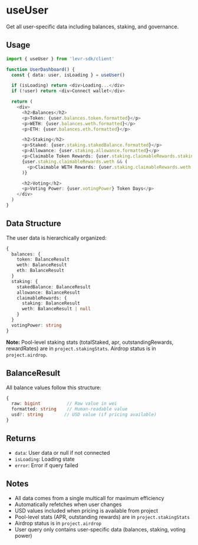 # useUser

Get all user-specific data including balances, staking, and governance.

## Usage

```typescript
import { useUser } from 'levr-sdk/client'

function UserDashboard() {
  const { data: user, isLoading } = useUser()

  if (isLoading) return <div>Loading...</div>
  if (!user) return <div>Connect wallet</div>

  return (
    <div>
      <h2>Balances</h2>
      <p>Token: {user.balances.token.formatted}</p>
      <p>WETH: {user.balances.weth.formatted}</p>
      <p>ETH: {user.balances.eth.formatted}</p>

      <h2>Staking</h2>
      <p>Staked: {user.staking.stakedBalance.formatted}</p>
      <p>Allowance: {user.staking.allowance.formatted}</p>
      <p>Claimable Token Rewards: {user.staking.claimableRewards.staking.formatted}</p>
      {user.staking.claimableRewards.weth && (
        <p>Claimable WETH Rewards: {user.staking.claimableRewards.weth.formatted}</p>
      )}

      <h2>Voting</h2>
      <p>Voting Power: {user.votingPower} Token Days</p>
    </div>
  )
}
```

## Data Structure

The user data is hierarchically organized:

```typescript
{
  balances: {
    token: BalanceResult
    weth: BalanceResult
    eth: BalanceResult
  }
  staking: {
    stakedBalance: BalanceResult
    allowance: BalanceResult
    claimableRewards: {
      staking: BalanceResult
      weth: BalanceResult | null
    }
  }
  votingPower: string
}
```

**Note:** Pool-level staking stats (totalStaked, apr, outstandingRewards, rewardRates) are in `project.stakingStats`. Airdrop status is in `project.airdrop`.

## BalanceResult

All balance values follow this structure:

```typescript
{
  raw: bigint          // Raw value in wei
  formatted: string    // Human-readable value
  usd?: string        // USD value (if pricing available)
}
```

## Returns

- `data`: User data or null if not connected
- `isLoading`: Loading state
- `error`: Error if query failed

## Notes

- All data comes from a single multicall for maximum efficiency
- Automatically refetches when user changes
- USD values included when pricing is available from project
- Pool-level stats (APR, outstanding rewards) are in `project.stakingStats`
- Airdrop status is in `project.airdrop`
- User query only contains user-specific data (balances, staking, voting power)
